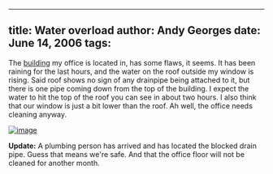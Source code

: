 -----
title:  Water overload
author: Andy Georges
date: June 14, 2006
tags: 
-----







The [building](http://www.flickr.com/photos/itkovian/88531260/) my
office is located in, has some flaws, it seems. It has been raining for
the last hours, and the water on the roof outside my window is rising.
Said roof shows no sign of any drainpipe being attached to it, but there
is one pipe coming down from the top of the building. I expect the water
to hit the top of the roof you can see in about two hours. I also think
that our window is just a bit lower than the roof. Ah well, the office
needs cleaning anyway.


[![image](C52F817C-F056-483C-9198-5F3842F792CE-1.jpg)](http://www.flickr.com/photos/itkovian/167072515/)


**Update:** A plumbing person has arrived and has located the blocked
drain pipe. Guess that means we're safe. And that the office floor will
not be cleaned for another month.




